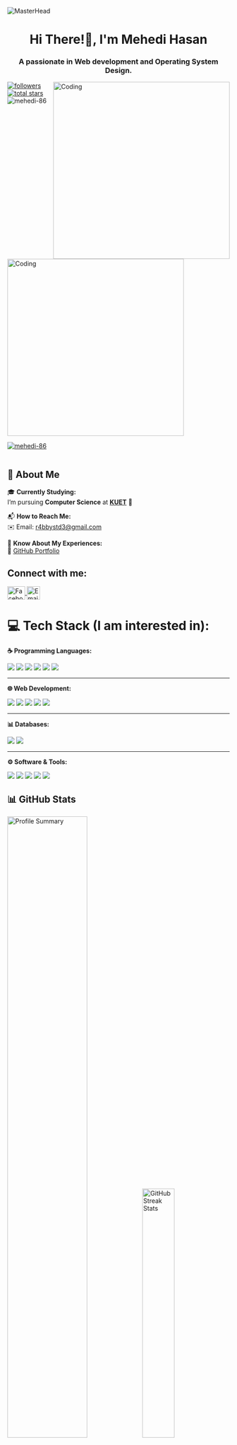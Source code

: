![MasterHead](https://mir-s3-cdn-cf.behance.net/project_modules/fs/54b6c068097599.5b50bca476b9b.gif)

<h1 align="center">Hi There!👋, I'm Mehedi Hasan</h1>
<h3 align="center">A passionate in Web development and Operating System Design.</h3>
<img align="right" alt="Coding" width="400" src="https://cdn.dribbble.com/users/1162077/screenshots/3848914/programmer.gif">

<p align="left">
    <a href="https://github.com/mehedi-86?tab=followers">
        <img alt="followers" title="Follow me on Github" src="https://custom-icon-badges.demolab.com/github/followers/mehedi-86?color=236ad3&labelColor=1155ba&style=for-the-badge&logo=person-add&label=Followers&logoColor=white"/>
    </a>
    <a href="https://github.com/mehedi-86?tab=repositories&sort=stargazers">
        <img alt="total stars" title="Total stars on GitHub" src="https://custom-icon-badges.demolab.com/github/stars/mehedi-86?color=55960c&style=for-the-badge&labelColor=488207&logo=star"/>
    </a>
    <img src="https://komarev.com/ghpvc/?username=mehedi-86&label=Profile%20views&color=0e75b6&style=for-the-badge" alt="mehedi-86" />
</p>

<img align="center" alt="Coding" width="400" src="https://user-images.githubusercontent.com/37551474/113611467-3a567d80-9657-11eb-862b-b07b4f105c6f.gif">

<p align="left"> <a href="https://github.com/ryo-ma/github-profile-trophy"><img src="https://github-profile-trophy.vercel.app/?username=mehedi-86" alt="mehedi-86" /></a> </p>

<p align="left"> <a href="https://twitter.com/" target="blank"><img src="https://img.shields.io/twitter/follow/?logo=twitter&style=for-the-badge" alt="" /></a> </p>

## 🌟 About Me

🎓 **Currently Studying:**  
I’m pursuing **Computer Science** at [**KUET**](https://www.kuet.ac.bd/) 🏫  

📬 **How to Reach Me:**  
✉️ Email: [r4bbystd3@gmail.com](mailto:r4bbystd3@gmail.com)  

💼 **Know About My Experiences:**  
🔗 [GitHub Portfolio](https://github.com/Mehedi-86/Mehedi-86)  


<h2 align="left">Connect with me:</h2>
<p align="left">
    <a href="https://www.facebook.com/share/1A9zUqBkVa/" target="_blank">
        <img align="center" src="https://raw.githubusercontent.com/rahuldkjain/github-profile-readme-generator/master/src/images/icons/Social/facebook.svg" 
        alt="Facebook" height="30" width="40" />
    </a>
    <a href="mailto:rabby2107086@stud.kuet.ac.bd">
        <img align="center" src="https://img.shields.io/badge/Email-D14836?logo=gmail&logoColor=white" 
        alt="Email Me" height="30" style="vertical-align: middle;" />
    </a>
</p>

# 💻 Tech Stack (I am interested in):

**☕ Programming Languages:**  
<p align="left">
    <img src="https://img.shields.io/badge/c-%2300599C.svg?style=for-the-badge&logo=c&logoColor=white"/>
    <img src="https://img.shields.io/badge/c++-%2300599C.svg?style=for-the-badge&logo=c%2B%2B&logoColor=white"/>
    <img src="https://img.shields.io/badge/java-%23ED8B00.svg?style=for-the-badge&logo=openjdk&logoColor=white"/>
    <img src="https://img.shields.io/badge/javascript-%23323330.svg?style=for-the-badge&logo=javascript&logoColor=%23F7DF1E"/>
    <img src="https://img.shields.io/badge/php-%23777BB4.svg?style=for-the-badge&logo=php&logoColor=white"/>
    <img src="https://img.shields.io/badge/assembly%20script-%23000000.svg?style=for-the-badge&logo=assemblyscript&logoColor=white"/>
</p>

---

**🌐 Web Development:**  
<p align="left">
    <img src="https://img.shields.io/badge/html5-%23E34F26.svg?style=for-the-badge&logo=html5&logoColor=white"/>
    <img src="https://img.shields.io/badge/css3-%231572B6.svg?style=for-the-badge&logo=css3&logoColor=white"/>
    <img src="https://img.shields.io/badge/javascript-%23323330.svg?style=for-the-badge&logo=javascript&logoColor=%23F7DF1E"/>
    <img src="https://img.shields.io/badge/laravel-%23FF2D20.svg?style=for-the-badge&logo=laravel&logoColor=white"/>
    <img src="https://img.shields.io/badge/apache-%23D42029.svg?style=for-the-badge&logo=apache&logoColor=white"/>
</p>

---

**📊 Databases:**  
<p align="left">
    <img src="https://img.shields.io/badge/mysql-4479A1.svg?style=for-the-badge&logo=mysql&logoColor=white"/>
    <img src="https://img.shields.io/badge/sqlite-%2307405e.svg?style=for-the-badge&logo=sqlite&logoColor=white"/>
</p>

---

**⚙️ Software & Tools:**  
<p align="left">
    <img src="https://img.shields.io/badge/git-%23F05033.svg?style=for-the-badge&logo=git&logoColor=white"/>
    <img src="https://img.shields.io/badge/github-%23121011.svg?style=for-the-badge&logo=github&logoColor=white"/>
    <img src="https://img.shields.io/badge/-Arduino-00979D?style=for-the-badge&logo=Arduino&logoColor=white"/>
    <img src="https://img.shields.io/badge/javafx-%23FF0000.svg?style=for-the-badge&logo=javafx&logoColor=white"/>
    <img src="https://img.shields.io/badge/.NET-5C2D91?style=for-the-badge&logo=.net&logoColor=white"/>
</p>

## 📊 **GitHub Stats**  

<div align="left">

  <!-- GitHub Summary Graph -->
  <img src="https://github-profile-summary-cards.vercel.app/api/cards/profile-details?username=mehedi-86&theme=radical" alt="Profile Summary" width="60%">  
  <img src="https://github-readme-streak-stats.herokuapp.com/?user=mehedi-86&theme=default" alt="GitHub Streak Stats" width="38%">  

  <br>
  
  <!-- Overall Stats & Most Used Languages -->
 <img src="https://github-profile-summary-cards.vercel.app/api/cards/stats?username=mehedi-86&theme=gruvbox" alt="Overall Stats" width="32%"> 
  <img src="https://github-readme-stats.vercel.app/api/top-langs?username=mehedi-86&layout=compact&theme=default" alt="Most Used Languages" width="32%">
  <img src="https://github-readme-stats.vercel.app/api?username=mehedi-86&theme=default&show_icons=true" alt="GitHub Stats" width="32%">

</div>
